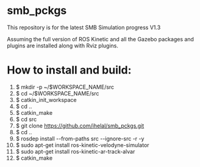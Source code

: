 # smb_pckgs
This repository is for the latest SMB Simulation progress V1.3

Assuming the full version of ROS Kinetic and all the Gazebo packages and plugins are installed along with Rviz plugins.

# How to install and build: 
 1. $ mkdir -p ~/$WORKSPACE_NAME/src
 2. $ cd ~/$WORKSPACE_NAME/src
 3. $ catkin_init_workspace
 4. $ cd ..
 5. $ catkin_make
 6. $ cd src
 7. $ git clone https://github.com/ihelal/smb_pckgs.git
 8. $ cd ..
 9. $ rosdep install --from-paths src --ignore-src -r -y
10. $ sudo apt-get install ros-kinetic-velodyne-simulator
11. $ sudo apt-get install ros-kinetic-ar-track-alvar
12. $ catkin_make
